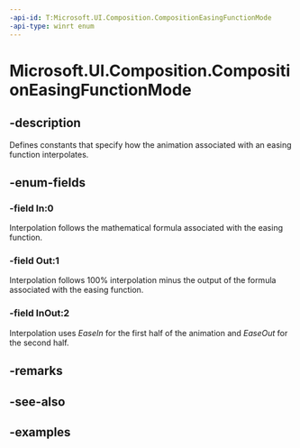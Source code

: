```yaml
---
-api-id: T:Microsoft.UI.Composition.CompositionEasingFunctionMode
-api-type: winrt enum
---
```


# Microsoft.UI.Composition.CompositionEasingFunctionMode

<!--
public enum CompositionEasingFunctionMode
-->


## -description

Defines constants that specify how the animation associated with an easing function interpolates.

## -enum-fields

### -field In:0

Interpolation follows the mathematical formula associated with the easing function.

### -field Out:1

Interpolation follows 100% interpolation minus the output of the formula associated with the easing function.

### -field InOut:2

Interpolation uses _EaseIn_ for the first half of the animation and _EaseOut_ for the second half.

## -remarks

## -see-also

## -examples


